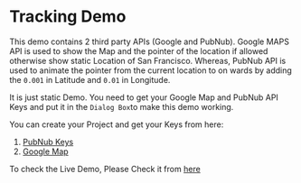 # Tracking Demo

This demo contains 2 third party APIs (Google and PubNub). Google MAPS API is used to show the Map and the pointer of the location if allowed otherwise show static Location of San Francisco. Whereas, PubNub API is used to animate the pointer from the current location to on wards by adding the `0.001` in Latitude and `0.01` in Longitude.

It is just static Demo. You need to get your Google Map and PubNub API Keys and put it in the `Dialog Box`to make this demo working.

You can create your Project and get your Keys from here:
1. [PubNub Keys](https://admin.pubnub.com/)
2. [Google Map](https://console.developers.google.com/cloud-resource-manager)

To check the Live Demo, Please Check it from [here](https://samiahmedsiddiqui.github.io/tracking-demo/index.html)
